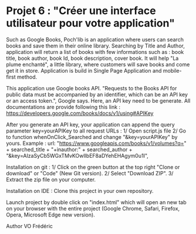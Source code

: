 # Projet 6 : "Créer une interface utilisateur pour votre application"

Such as Google Books, Poch'lib is an application where users can search books and save them in their online library. Searching by Title and Author, application will return a list of books with few informations such as : book title, book author, book Id, book description, cover book. It will help "La plume enchanté", a little library, where customers will save books and come get it in store. Application is build in Single Page Application and mobile-first method.

This application use Google books API. "Requests to the Books API for public data must be accompanied by an identifier, which can be an API key or an access token.", Google says. Here, an API key need to be generate. All documentations are provide following this link : https://developers.google.com/books/docs/v1/using#APIKey

After you generate an API key, your application can append the query parameter key=yourAPIKey to all request URLs :
1/ Open script.js file
2/ Go to function whenOnClick_Searched and change "&key=yourAPIKey" by yours. Example : url: "https://www.googleapis.com/books/v1/volumes?q=" + searched_title + "+inauthor:" + searched_author + "&key=AIzaSyCb5WGxTMvKOwlIbEF8aDYehEHAgym0u1I",

Installation on git :
1/ Click on the green button at the top right "Clone or download" or "Code" (New Git version).
2/ Select "Download ZIP".
3/ Extract the zip file on your computer.

Installation on IDE : Clone this project in your own repository.

Launch project by double click on "index.html" which will open an new tab on your browser with the entire project (Google Chrome, Safari, Firefox, Opera, Microsoft Edge new version).

Author VO Frédéric
